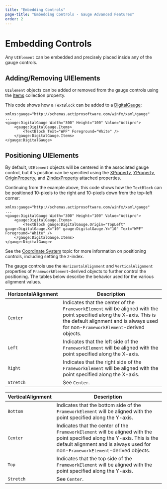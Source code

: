 ```yaml
---
title: "Embedding Controls"
page-title: "Embedding Controls - Gauge Advanced Features"
order: 2
---
```

# Embedding Controls

Any `UIElement` can be embedded and precisely placed inside any of the gauge controls.

## Adding/Removing UIElements

`UIElement` objects can be added or removed from the gauge controls using the [Items](xref:@ActiproUIRoot.Controls.Gauge.Primitives.GaugeBase.Items) collection property.

This code shows how a `TextBlock` can be added to a [DigitalGauge](xref:@ActiproUIRoot.Controls.Gauge.DigitalGauge):

```xaml
xmlns:gauge="http://schemas.actiprosoftware.com/winfx/xaml/gauge"
...
<gauge:DigitalGauge Width="300" Height="100" Value="Actipro">
	<gauge:DigitalGauge.Items>
		<TextBlock Text="WPF" Foreground="White" />
	</gauge:DigitalGauge.Items>
</gauge:DigitalGauge>
```

## Positioning UIElements

By default, `UIElement` objects will be centered in the associated gauge control, but it's position can be specified using the [XProperty](xref:@ActiproUIRoot.Controls.Gauge.Primitives.GaugeBase.XProperty), [YProperty](xref:@ActiproUIRoot.Controls.Gauge.Primitives.GaugeBase.YProperty), [OriginProperty](xref:@ActiproUIRoot.Controls.Gauge.Primitives.GaugeBase.OriginProperty), and [ZIndexProperty](xref:@ActiproUIRoot.Controls.Gauge.Primitives.GaugeElement.ZIndexProperty) attached properties.

Continuing from the example above, this code shows how the `TextBlock` can be positioned 10-pixels to the right and 10-pixels down from the top-left corner:

```xaml
xmlns:gauge="http://schemas.actiprosoftware.com/winfx/xaml/gauge"
...
<gauge:DigitalGauge Width="300" Height="100" Value="Actipro">
	<gauge:DigitalGauge.Items>
		<TextBlock gauge:DigitalGauge.Origin="TopLeft" gauge:DigitalGauge.X="10" gauge:DigitalGauge.Y="10" Text="WPF" Foreground="White" />
	</gauge:DigitalGauge.Items>
</gauge:DigitalGauge>
```

See the [Coordinate System](../coordinate-system.md) topic for more information on positioning controls, including setting the z-index.

The gauge controls use the `HorizontalAlignment` and `VerticalAlignment` properties of `FrameworkElement`-derived objects to further control the positioning. The tables below describe the behavior used for the various alignment values.

| HorizontalAlignment | Description |
|-----|-----|
| `Center` | Indicates that the center of the `FrameworkElement` will be aligned with the point specified along the X-axis. This is the default alignment and is always used for non-`FrameworkElement`-derived objects. |
| `Left` | Indicates that the left side of the `FrameworkElement` will be aligned with the point specified along the X-axis. |
| `Right` | Indicates that the right side of the `FrameworkElement` will be aligned with the point specified along the X-axis. |
| `Stretch` | See `Center`. |

| VerticalAlignment | Description |
|-----|-----|
| `Bottom` | Indicates that the bottom side of the `FrameworkElement` will be aligned with the point specified along the Y-axis. |
| `Center` | Indicates that the center of the `FrameworkElement` will be aligned with the point specified along the Y-axis. This is the default alignment and is always used for non-`FrameworkElement`-derived objects. |
| `Top` | Indicates that the top side of the `FrameworkElement` will be aligned with the point specified along the Y-axis. |
| `Stretch` | See `Center`. |

